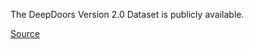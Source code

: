 The DeepDoors Version 2.0 Dataset is publicly available.

[Source](https://link.springer.com/article/10.1007/s42452-021-04588-3)
